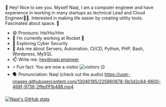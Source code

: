 ###

👋 Hey! Nice to see you. Myself Naqi, I am a computer engineer and have experience in working in many startups as technical Lead and Cloud Engineer👨‍💻. 
Interested in making life easier by creating utility tools. Fascinated about space. 👾

- 😄 Pronouns: He/His/Him
- 🔭 I’m currently working at Rocket 🚀
- 🌱 Exploring Cyber Security
- 💬 Ask me about Servers, Automation, CI/CD, Python, PHP, Bash, Wordpress, MySQL
- 📫 Write me: hey@naqi.engineer
- ⚡ Fun fact: You are now a visitor ![visitors](https://visitor-badge.laobi.icu/badge?page_id=NaqiRizvi) 😉
- 🗣️ Pronunciation: Naqi (check out the audio)
https://user-images.githubusercontent.com/13040185/225860878-5b3d2c84-6600-468f-9736-2ffed1f1b488.mp4

###
[![Naqi's GitHub stats](https://github-readme-stats.vercel.app/api?username=naqirizvi&theme=aura_dark&show_icons=true&title_color=2ED3EA&hide=prs)](https://github.com/naqirizvi/github-readme-stats)
